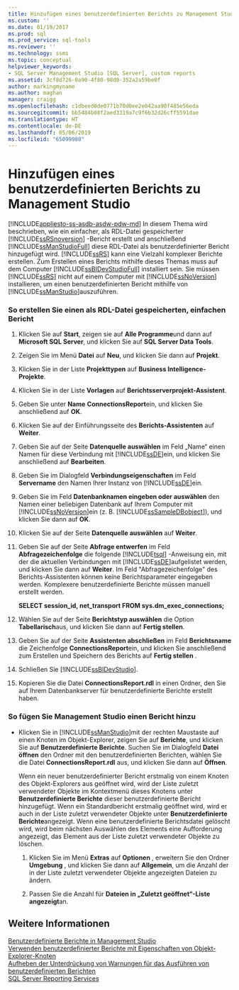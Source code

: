 ```yaml
---
title: Hinzufügen eines benutzerdefinierten Berichts zu Management Studio | Microsoft-Dokumentation
ms.custom: ''
ms.date: 01/19/2017
ms.prod: sql
ms.prod_service: sql-tools
ms.reviewer: ''
ms.technology: ssms
ms.topic: conceptual
helpviewer_keywords:
- SQL Server Management Studio [SQL Server], custom reports
ms.assetid: 3cf8d726-0a90-4f80-98d0-352a2a59be0f
author: markingmyname
ms.author: maghan
manager: craigg
ms.openlocfilehash: c1dbeed0de0771b70d0ee2e042aa90f485e56eda
ms.sourcegitcommit: bb5484b08f2aed3319a7c9f6b32d26cff5591dae
ms.translationtype: HT
ms.contentlocale: de-DE
ms.lasthandoff: 05/06/2019
ms.locfileid: "65099980"
---
```

# <a name="add-a-custom-report-to-management-studio"></a>Hinzufügen eines benutzerdefinierten Berichts zu Management Studio
[!INCLUDE[appliesto-ss-asdb-asdw-pdw-md](../../includes/appliesto-ss-asdb-asdw-pdw-md.md)]
In diesem Thema wird beschrieben, wie ein einfacher, als RDL-Datei gespeicherter [!INCLUDE[ssRSnoversion](../../includes/ssrsnoversion-md.md)] -Bericht erstellt und anschließend [!INCLUDE[ssManStudioFull](../../includes/ssmanstudiofull-md.md)] diese RDL-Datei als benutzerdefinierter Bericht hinzugefügt wird. [!INCLUDE[ssRS](../../includes/ssrs.md)] kann eine Vielzahl komplexer Berichte erstellen. Zum Erstellen eines Berichts mithilfe dieses Themas muss auf dem Computer [!INCLUDE[ssBIDevStudioFull](../../includes/ssbidevstudiofull_md.md)] installiert sein. Sie müssen [!INCLUDE[ssRS](../../includes/ssrs.md)] nicht auf einem Computer mit [!INCLUDE[ssNoVersion](../../includes/ssnoversion-md.md)] installieren, um einen benutzerdefinierten Bericht mithilfe von [!INCLUDE[ssManStudio](../../includes/ssmanstudio-md.md)]auszuführen.  
  
 
### <a name="to-create-a-simple-report-saved-as-an-rdl-file"></a>So erstellen Sie einen als RDL-Datei gespeicherten, einfachen Bericht  
  
1.  Klicken Sie auf **Start**, zeigen sie auf **Alle Programme**und dann auf **Microsoft SQL Server**, und klicken Sie auf **SQL Server Data Tools**.  
  
2.  Zeigen Sie im Menü **Datei** auf **Neu**, und klicken Sie dann auf **Projekt**.  
  
3.  Klicken Sie in der Liste **Projekttypen** auf **Business Intelligence-Projekte**.  
  
4.  Klicken Sie in der Liste **Vorlagen** auf **Berichtsserverprojekt-Assistent**.  
  
5.  Geben Sie unter **Name** **ConnectionsReport**ein, und klicken Sie anschließend auf **OK**.  
  
6.  Klicken Sie auf der Einführungsseite des **Berichts-Assistenten** auf **Weiter**.  
  
7.  Geben Sie auf der Seite **Datenquelle auswählen** im Feld „Name“ einen Namen für diese Verbindung mit [!INCLUDE[ssDE](../../includes/ssde_md.md)]ein, und klicken Sie anschließend auf **Bearbeiten**.  
  
8.  Geben Sie im Dialogfeld **Verbindungseigenschaften** im Feld **Servername** den Namen Ihrer Instanz von [!INCLUDE[ssDE](../../includes/ssde_md.md)]ein.  
  
9. Geben Sie im Feld **Datenbanknamen eingeben oder auswählen** den Namen einer beliebigen Datenbank auf Ihrem Computer mit [!INCLUDE[ssNoVersion](../../includes/ssnoversion-md.md)]ein (z. B. [!INCLUDE[ssSampleDBobject](../../includes/sssampledbobject-md.md)]), und klicken Sie dann auf **OK**.  
  
10. Klicken Sie auf der Seite **Datenquelle auswählen** auf **Weiter**.  
  
11. Geben Sie auf der Seite **Abfrage entwerfen** im Feld **Abfragezeichenfolge** die folgende [!INCLUDE[tsql](../../includes/tsql-md.md)] -Anweisung ein, mit der die aktuellen Verbindungen mit [!INCLUDE[ssDE](../../includes/ssde_md.md)]aufgelistet werden, und klicken Sie dann auf **Weiter**. Im Feld "Abfragezeichenfolge" des Berichts-Assistenten können keine Berichtsparameter eingegeben werden. Komplexere benutzerdefinierte Berichte müssen manuell erstellt werden.  
  
    **SELECT session_id, net_transport FROM sys.dm_exec_connections;**  
  
12. Wählen Sie auf der Seite **Berichtstyp auswählen** die Option **Tabellarisch**aus, und klicken Sie dann auf **Fertig stellen**.  
  
13. Geben Sie auf der Seite **Assistenten abschließen** im Feld **Berichtsname** die Zeichenfolge **ConnectionsReport**ein, und klicken Sie anschließend zum Erstellen und Speichern des Berichts auf **Fertig stellen** .  
  
14. Schließen Sie [!INCLUDE[ssBIDevStudio](../../includes/ssbidevstudio-md.md)].  
  
15. Kopieren Sie die Datei **ConnectionsReport.rdl** in einen Ordner, den Sie auf Ihrem Datenbankserver für benutzerdefinierte Berichte erstellt haben.  
  
### <a name="to-add-a-report-to-management-studio"></a>So fügen Sie Management Studio einen Bericht hinzu  
  
-   Klicken Sie in [!INCLUDE[ssManStudio](../../includes/ssmanstudio-md.md)]mit der rechten Maustaste auf einen Knoten im Objekt-Explorer, zeigen Sie auf **Berichte**, und klicken Sie auf **Benutzerdefinierte Berichte**. Suchen Sie im Dialogfeld **Datei öffnen** den Ordner mit den benutzerdefinierten Berichten, wählen Sie die Datei **ConnectionsReport.rdl** aus, und klicken Sie dann auf **Öffnen**.  
  
    Wenn ein neuer benutzerdefinierter Bericht erstmalig von einem Knoten des Objekt-Explorers aus geöffnet wird, wird der Liste zuletzt verwendeter Objekte im Kontextmenü dieses Knotens unter **Benutzerdefinierte Berichte** dieser benutzerdefinierte Bericht hinzugefügt. Wenn ein Standardbericht erstmalig geöffnet wird, wird er auch in der Liste zuletzt verwendeter Objekte unter **Benutzerdefinierte Berichte**angezeigt. Wenn eine benutzerdefinierte Berichtsdatei gelöscht wird, wird beim nächsten Auswählen des Elements eine Aufforderung angezeigt, das Element aus der Liste zuletzt verwendeter Objekte zu löschen.  
  
    1.  Klicken Sie im Menü **Extras** auf **Optionen** , erweitern Sie den Ordner **Umgebung** , und klicken Sie dann auf **Allgemein**, um die Anzahl der in der Liste zuletzt verwendeter Objekte angezeigten Dateien zu ändern.  
  
    2.  Passen Sie die Anzahl für **Dateien in „Zuletzt geöffnet“-Liste angezeigt**an.  
  
## <a name="see-also"></a>Weitere Informationen  
[Benutzerdefinierte Berichte in Management Studio](../../ssms/object/custom-reports-in-management-studio.md)  
[Verwenden benutzerdefinierter Berichte mit Eigenschaften von Objekt-Explorer-Knoten](../../ssms/object/use-custom-reports-with-object-explorer-node-properties.md)  
[Aufheben der Unterdrückung von Warnungen für das Ausführen von benutzerdefinierten Berichten](../../ssms/object/unsuppress-run-custom-report-warnings.md)  
[SQL Server Reporting Services](../../reporting-services/create-deploy-and-manage-mobile-and-paginated-reports.md)  
  
